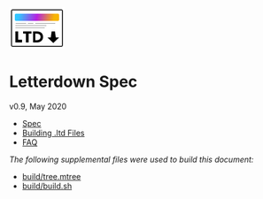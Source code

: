 ![Letterdown Logo](media/logo.png)
# Letterdown Spec

v0.9, May 2020

- [Spec](spec.md)
- [Building .ltd Files](building.md)
- [FAQ](faq.md)



*The following supplemental files were used to build this document:*

- [build/tree.mtree](build/tree.mtree)
- [build/build.sh](build/build.sh)

